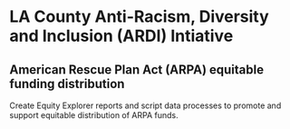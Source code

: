 # LA County Anti-Racism, Diversity and Inclusion (ARDI) Intiative
## American Rescue Plan Act (ARPA) equitable funding distribution

Create Equity Explorer reports and script data processes to promote and support equitable distribution of ARPA funds.
